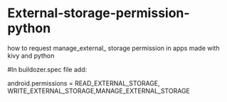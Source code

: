 # External-storage-permission-python
how to request manage_external_ storage permission in apps made with kivy and python

#In buildozer.spec file add:

android.permissions = READ_EXTERNAL_STORAGE, WRITE_EXTERNAL_STORAGE,MANAGE_EXTERNAL_STORAGE
